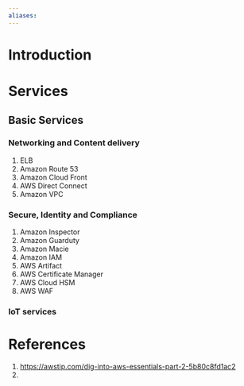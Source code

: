 ```yaml
---
aliases:
---
```

# Introduction


# Services
## Basic Services

### Networking and Content delivery

1. ELB
2. Amazon Route 53
3. Amazon Cloud Front
4. AWS Direct Connect
5. Amazon VPC

### Secure, Identity and Compliance

1. Amazon Inspector
2. Amazon Guarduty
3. Amazon Macie
4. Amazon IAM
5. AWS Artifact
6. AWS Certificate Manager
7. AWS Cloud HSM
8. AWS WAF

### IoT services




# References
1. https://awstip.com/dig-into-aws-essentials-part-2-5b80c8fd1ac2
2. 